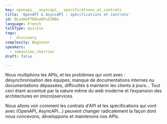 ```yaml
---
key: openapi___asyncapi___specifications_et_contrats
title: 'OpenAPI & AsyncAPI : spécifications et contrats'
id: BLeeHoP7KNseKPuIVRBo
language: French
talkType: quickie
tags:
  - _discovery
complexity: Beginner
speakers:
  - sebastien_charrier
draft: false

---
```


Nous multiplions les APIs, et les problèmes qui vont avec : désynchronisation des équipes, manque de documentations internes ou documentations dépassées, difficultés à maintenir les clients à jours... Tout ceci étant accentué par la nature même du web moderne et l’expansion des architectures en (micro)services.

Nous allons voir comment les contrats d'API et les spécifications qui vont avec (OpenAPI, AsyncAPI...) peuvent changer radicalement la façon dont nous concevons, développons et maintenons nos APIs.